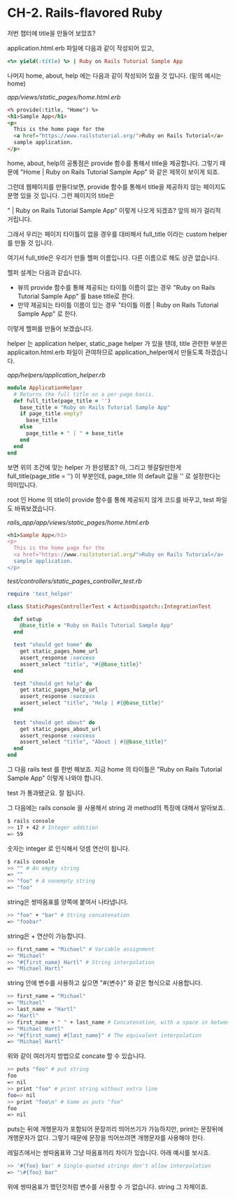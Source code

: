 

# CH-2. **Rails-flavored Ruby**

저번 챕터에 title을 만들어 보았죠?

application.html.erb 파일에 다음과 같이 작성되어 있고,

```ruby
<%= yield(:title) %> | Ruby on Rails Tutorial Sample App
```

나머지 home, about, help 에는 다음과 같이 작성되어 있을 것 입니다. (밑의 예시는 home)

*app/views/static_pages/home.html.erb*

```html
<% provide(:title, "Home") %>
<h1>Sample App</h1> 
<p>
  This is the home page for the
  <a href="https://www.railstutorial.org/">Ruby on Rails Tutorial</a> 
  sample application.
</p>
```

home, about, help의 공통점은 provide 함수를 통해서 title을 제공합니다. 그렇기 때문에 "Home | Ruby on Rails Tutorial Sample App" 와 같은 제목이 보이게 되죠.

그런데 웹페이지를 만들다보면, provide 함수를 통해서 title을 제공하지 않는 페이지도 분명 있을 것 입니다. 그런 페이지의 title은

" | Ruby on Rails Tutorial Sample App" 이렇게 나오게 되겠죠? 앞의 바가 걸리적 거립니다.

그래서 우리는 페이지 타이틀이 없을 경우를 대비해서 full_title 이라는 custom helper 를 만들 것 입니다.

여기서 full_title은 우리가 만들 헬퍼 이름입니다. 다른 이름으로 해도 상관 없습니다.

헬퍼 설계는 다음과 같습니다.

- 뷰의 provide 함수를 통해 제공되는 타이틀 이름이 없는 경우 "Ruby on Rails Tutorial Sample App" 를 base title로 한다.
- 만약 제공되는 타이틀 이름이 있는 경우 "타이틀 이름 | Ruby on Rails Tutorial Sample App" 로 한다.

이렇게 헬퍼를 만들어 보겠습니다.

helper 는 application helper, static_page helper 가 있을 텐데, title 관련한 부분은 applicaiton.html.erb 파일이 관여하므로 application_helper에서 만들도록 하겠습니다.

*app/helpers/application_helper.rb*

```ruby
module ApplicationHelper
  # Returns the full title on a per-page basis.
  def full_title(page_title = '')
    base_title = "Ruby on Rails Tutorial Sample App" 
    if page_title.empty?
      base_title
    else
      page_title + " | " + base_title 
    end
  end 
end
```

보면 위의 조건에 맞는 helper 가 완성됐죠? 아, 그리고 헷갈릴만한게 full_title(page_title = '') 이 부분인데, page_title 의 default 값을 '' 로 설정한다는 의미입니다.

root 인 Home 의 title이 provide 함수를 통해 제공되지 않게 코드를 바꾸고, test 파일도 바꿔보겠습니다.

*rails_app/app/views/static_pages/home.html.erb*

```ruby
<h1>Sample App</h1> 
<p>
  This is the home page for the
  <a href="https://www.railstutorial.org/">Ruby on Rails Tutorial</a> 
  sample application.
</p>
```

*test/controllers/static_pages_controller_test.rb*

```ruby
require 'test_helper'

class StaticPagesControllerTest < ActionDispatch::IntegrationTest

  def setup
    @base_title = "Ruby on Rails Tutorial Sample App"
  end    

  test "should get home" do
    get static_pages_home_url
    assert_response :success
    assert_select "title", "#{@base_title}"
  end

  test "should get help" do
    get static_pages_help_url
    assert_response :success
    assert_select "title", "Help | #{@base_title}"
  end
  
  test "should get about" do 
    get static_pages_about_url 
    assert_response :success
    assert_select "title", "About | #{@base_title}"
  end
end
```

그 다음 rails test 를 한번 해보죠. 지금 home 의 타이틀은 "Ruby on Rails Tutorial Sample App" 이렇게 나와야 합니다.

test 가 통과됐군요. 잘 됩니다.



그 다음에는 rails console 을 사용해서 string 과 method의 특징에 대해서 알아보죠.

```bash
$ rails console
>> 17 + 42 # Integer addition 
=> 59
```

숫자는 integer 로 인식해서 덧셈 연산이 됩니다.

```bash
$ rails console
>> "" # An empty string 
=> ""
>> "foo" # A nonempty string 
=> "foo"
```

string은 쌍따옴표를 양쪽에 붙여서 나타냅니다.

```bash
>> "foo" + "bar" # String concatenation 
=> "foobar"
```

string은 + 연산이 가능합니다.

```bash
>> first_name = "Michael" # Variable assignment 
=> "Michael"
>> "#{first_name} Hartl" # String interpolation 
=> "Michael Hartl" 
```

string 안에 변수를 사용하고 싶으면 "#{변수}" 와 같은 형식으로 사용합니다.

```bash
>> first_name = "Michael" 
=> "Michael"
>> last_name = "Hartl"
=> "Hartl"
>> first_name + " " + last_name # Concatenation, with a space in between
=> "Michael Hartl"
>> "#{first_name} #{last_name}" # The equivalent interpolation
=> "Michael Hartl"
```

위와 같이 여러가지 방법으로 concate 할 수 있습니다.

```bash
>> puts "foo" # put string 
foo
=> nil
>> print "foo" # print string without extra line 
foo=> nil
>> print "foo\n" # Same as puts "foo" 
foo
=> nil
```

puts는 뒤에 개행문자가 포함되어 문장끼리 띄어쓰기가 가능하지만, print는 문장뒤에 개행문자가 없다. 그렇기 때문에 문장을 띄어쓰려면 개행문자를 사용해야 한다.

레일즈에서는 쌍따옴표와 그냥 따옴표끼리 차이가 있습니다. 아래 예시를 보시죠.

```bash
>> '#{foo} bar' # Single-quoted strings don't allow interpolation 
=> "\#{foo} bar"
```

위에 쌍따옴표가 했던것처럼 변수를 사용할 수 가 없습니다. string 그 자체이죠.



















